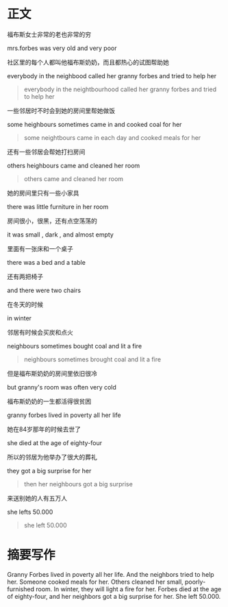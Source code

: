 # 正文

福布斯女士非常的老也非常的穷

mrs.forbes was very old and very poor

社区里的每个人都叫他福布斯奶奶，而且都热心的试图帮助她

everybody in the neighbood called her granny forbes and tried to help her

> everybody in the neightbourhood called her granny forbes and tried to help her

一些邻居时不时会到她的房间里帮她做饭

some heighbours sometimes came in and cooked coal for her

> some neightbours came in each day and cooked meals for her

还有一些邻居会帮她打扫房间

others heighbours came and cleaned her room

> others came and cleaned her room

她的房间里只有一些小家具

there was little furniture in her room

房间很小，很黑，还有点空荡荡的

it was small , dark , and almost empty

里面有一张床和一个桌子

there was a bed and a table

还有两把椅子

and there were two chairs

在冬天的时候

in winter

邻居有时候会买炭和点火

neighbours sometimes bought coal and lit a fire

> neighbours sometimes brought coal and lit a fire

但是福布斯奶奶的房间里依旧很冷

but granny's room was often very cold

福布斯奶奶的一生都活得很贫困

granny forbes lived in poverty all her life

她在84岁那年的时候去世了

she died at the age of eighty-four

所以的邻居为他举办了很大的葬礼

they got a big surprise for her

> then her neighbours got a big surprise

来送别她的人有五万人

she lefts 50.000

> she left 50.000

# 摘要写作

Granny Forbes lived in poverty all her life. And the neighbors tried to help her. 
Someone cooked meals for her. Others cleaned her small, poorly-furnished room.
In winter, they will light a fire for her. 
Forbes died at the age of eighty-four, 
and her neighbors got a big surprise for her. She left 50.000.
